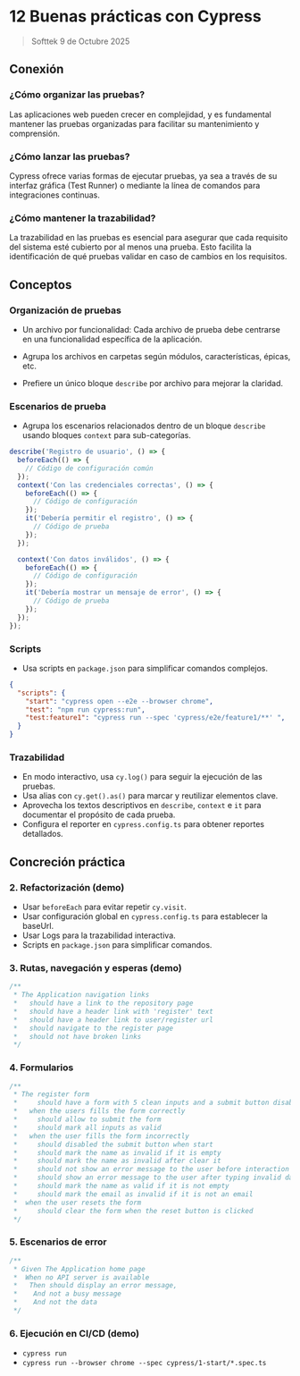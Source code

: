 # 12 Buenas prácticas con Cypress

> Softtek 9 de Octubre 2025

## Conexión

### ¿Cómo organizar las pruebas?

Las aplicaciones web pueden crecer en complejidad, y es fundamental mantener las pruebas organizadas para facilitar su mantenimiento y comprensión. 

### ¿Cómo lanzar las pruebas?

Cypress ofrece varias formas de ejecutar pruebas, ya sea a través de su interfaz gráfica (Test Runner) o mediante la línea de comandos para integraciones continuas.

### ¿Cómo mantener la trazabilidad?

La trazabilidad en las pruebas es esencial para asegurar que cada requisito del sistema esté cubierto por al menos una prueba. Esto facilita la identificación de qué pruebas validar en caso de cambios en los requisitos.

## Conceptos

### Organización de pruebas

- Un archivo por funcionalidad: Cada archivo de prueba debe centrarse en una funcionalidad específica de la aplicación.

- Agrupa los archivos en carpetas según módulos, características, épicas, etc.

- Prefiere un único bloque `describe` por archivo para mejorar la claridad.

### Escenarios de prueba

- Agrupa los escenarios relacionados dentro de un bloque `describe` usando bloques `context` para sub-categorías.

```ts
describe('Registro de usuario', () => {
  beforeEach(() => {
    // Código de configuración común
  });
  context('Con las credenciales correctas', () => {
    beforeEach(() => {
      // Código de configuración
    });
    it('Debería permitir el registro', () => {
      // Código de prueba
    });
  });

  context('Con datos inválidos', () => {
    beforeEach(() => {
      // Código de configuración
    });
    it('Debería mostrar un mensaje de error', () => {
      // Código de prueba
    });
  });
});
```

### Scripts

- Usa scripts en `package.json` para simplificar comandos complejos.

```json
{
  "scripts": {
    "start": "cypress open --e2e --browser chrome",
    "test": "npm run cypress:run",
    "test:feature1": "cypress run --spec 'cypress/e2e/feature1/**' ",
  }
}
```

### Trazabilidad

- En modo interactivo, usa `cy.log()` para seguir la ejecución de las pruebas.
- Usa alias con `cy.get().as()` para marcar y reutilizar elementos clave.
- Aprovecha los textos descriptivos en `describe`, `context` e `it` para documentar el propósito de cada prueba.
- Configura el reporter en `cypress.config.ts` para obtener reportes detallados.

## Concreción práctica

### 2. Refactorización (demo)

- Usar `beforeEach` para evitar repetir `cy.visit`.
- Usar configuración global en `cypress.config.ts` para establecer la baseUrl.
- Usar Logs para la trazabilidad interactiva.
- Scripts en `package.json` para simplificar comandos.

### 3. Rutas, navegación y esperas (demo)

```ts
/**
 * The Application navigation links
 *   should have a link to the repository page
 *   should have a header link with 'register' text
 *   should have a header link to user/register url
 *   should navigate to the register page
 *   should not have broken links
 */
```

### 4. Formularios

```ts
/**
 * The register form
 *     should have a form with 5 clean inputs and a submit button disabled
 *   when the users fills the form correctly
 *     should allow to submit the form
 *     should mark all inputs as valid
 *   when the user fills the form incorrectly
 *     should disabled the submit button when start
 *     should mark the name as invalid if it is empty
 *     should mark the name as invalid after clear it
 *     should not show an error message to the user before interaction
 *     should show an error message to the user after typing invalid data
 *     should mark the name as valid if it is not empty
 *     should mark the email as invalid if it is not an email
 *  when the user resets the form
 *     should clear the form when the reset button is clicked
 */
```

### 5. Escenarios de error

```ts
/**
 * Given The Application home page
 *  When no API server is available
 *   Then should display an error message,
 *    And not a busy message
 *    And not the data
 */
```

### 6. Ejecución en CI/CD (demo)

- `cypress run`
- `cypress run --browser chrome --spec cypress/1-start/*.spec.ts`